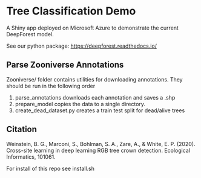 # Tree Classification Demo

A Shiny app deployed on Microsoft Azure to demonstrate the current DeepForest model.

See our python package: https://deepforest.readthedocs.io/


## Parse Zooniverse Annotations

Zooniverse/ folder contains utilities for downloading annotations. They should be run in the following order

1. parse_annotations downloads each annotation and saves a .shp
2. prepare_model copies the data to a single directory.
3. create_dead_dataset.py creates a train test split for dead/alive trees

## Citation

Weinstein, B. G., Marconi, S., Bohlman, S. A., Zare, A., & White, E. P. (2020). Cross-site learning in deep learning RGB tree crown detection. Ecological Informatics, 101061.

For install of this repo see install.sh
